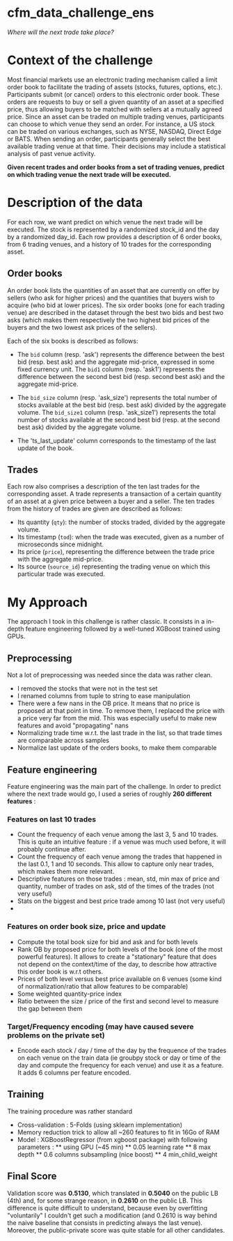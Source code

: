 # cfm_data_challenge_ens
*Where will the next trade take place?*

# Context of the challenge
Most financial markets use an electronic trading mechanism called a limit order book to facilitate the trading of assets (stocks, futures, options, etc.). Participants submit (or cancel) orders to this electronic order book. These orders are requests to buy or sell a given quantity of an asset at a specified price, thus allowing buyers to be matched with sellers at a mutually agreed price. Since an asset can be traded on multiple trading venues, participants can choose to which venue they send an order. For instance, a US stock can be traded on various exchanges, such as NYSE, NASDAQ, Direct Edge or BATS. When sending an order, participants generally select the best available trading venue at that time. Their decisions may include a statistical analysis of past venue activity.

**Given recent trades and order books from a set of trading venues, predict on which trading venue the next trade will be executed.**

# Description of the data
For each row, we want predict on which venue the next trade will be executed. The stock is represented by a randomized stock_id and the day by a randomized day_id. Each row provides a description of 6 order books, from 6 trading venues, and a history of 10 trades for the corresponding asset.

## Order books
An order book lists the quantities of an asset that are currently on offer by sellers (who ask for higher prices) and the quantities that buyers wish to acquire (who bid at lower prices). The six order books (one for each trading venue) are described in the dataset through the best two bids and best two asks (which makes them respectively the two highest bid prices of the buyers and the two lowest ask prices of the sellers).

Each of the six books is described as follows:

* The `bid` column (resp. 'ask') represents the difference between the best bid (resp. best ask) and the aggregate mid-price, expressed in some fixed currency unit. The `bid1` column (resp. 'ask1') represents the difference between the second best bid (resp. second best ask) and the aggregate mid-price.

* The `bid_size` column (resp. 'ask_size') represents the total number of stocks available at the best bid (resp. best ask) divided by the aggregate volume. The `bid_size1` column (resp. 'ask_size1') represents the total number of stocks available at the second best bid (resp. at the second best ask) divided by the aggregate volume.

* The 'ts_last_update' column corresponds to the timestamp of the last update of the book.

## Trades
Each row also comprises a description of the ten last trades for the corresponding asset. A trade represents a transaction of a certain quantity of an asset at a given price between a buyer and a seller. The ten trades from the history of trades are given are described as follows:

* Its quantity (`qty`): the number of stocks traded, divided by the aggregate volume.
* Its timestamp (`tod`): when the trade was executed, given as a number of microseconds since midnight.
* Its price (`price`), representing the difference between the trade price with the aggregate mid-price.
* Its source (`source_id`) representing the trading venue on which this particular trade was executed.

# My Approach 
The approach I took in this challenge is rather classic. It consists in a in-depth feature engineering followed by a well-tuned XGBoost trained using GPUs.

## Preprocessing
Not a lot of preprocessing was needed since the data was rather clean. 
* I removed the stocks that were not in the test set
* I renamed columns from tuple to string to ease manipulation
* There were a few nans in the OB price. It means that no price is proposed at that point in time. To remove them, I replaced the price with a price very far from the mid. This was especially useful to make new features and avoid "propagating" nans
* Normalizing trade time w.r.t. the last trade in the list, so that trade times are comparable across samples
* Normalize last update of the orders books, to make them comparable

## Feature engineering
Feature engineering was the main part of the challenge. In order to predict where the next trade would go, I used a series of roughly **260 different features** : 

### Features on last 10 trades
* Count the frequency of each venue among the last 3, 5 and 10 trades. This is quite an intuitive feature : if a venue was much used before, it will probably continue after. 
* Count the frequency of each venue among the trades that happened in the last 0.1, 1 and 10 seconds. This allow to capture only near trades, which makes them more relevant. 
* Descriptive features on those trades : mean, std, min max of price and quantity, number of trades on ask, std of the times of the trades (not very useful)
* Stats on the biggest and best price trade among 10 last (not very useful)
* 
### Features on order book size, price and update
* Compute the total book size for bid and ask and for both levels
* Rank OB by proposed price for both levels of the book (one of the most powerful features). It allows to create a "stationary" feature that does not depend on the context/time of the day, to describe how attractive this order book is w.r.t others.
* Prices of both level versus best price available on 6 venues (some kind of normalization/ratio that allow features to be comparable)  
* Some weighted quantity-price index
* Ratio between the size / price of the first and second level to measure the gap between them

### Target/Frequency encoding (may have caused severe problems on the private set)
* Encode each stock / day / time of the day by the frequence of the trades on each venue on the train data (ie groubpy stock or day or time of the day and compute the frequency for each venue) and use it as a feature. It adds 6 columns per feature encoded. 

## Training
The training procedure was rather standard
* Cross-validation : 5-Folds (using sklearn implementation)
* Memory reduction trick to allow all ~260 features to fit in 16Go of RAM
* Model : XGBoostRegressor (from xgboost package) with following parameters : 
** using GPU (~45 min)
** 0.05 learning rate
** 8 max depth
** 0.6 columns subsampling (nice boost)
** 4 min_child_weight

## Final Score
Validation score was **0.5130**, which translated in **0.5040** on the public LB (4th) and, for some strange reason, in **0.2610** on the public LB. This difference is quite difficult to understand, because even by overfitting "voluntarily" I couldn't get such a modification (and 0.2610 is way behind the naive baseline that consists in predicting always the last venue). Moreover, the public-private score was quite stable for all other candidates. 
